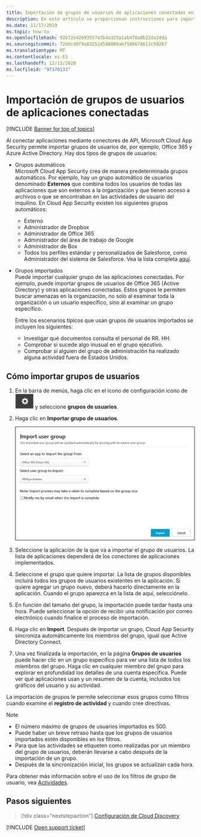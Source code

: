 ```yaml
---
title: Importación de grupos de usuarios de aplicaciones conectadas en Cloud App Security
description: En este artículo se proporcionan instrucciones para importar grupos de usuarios de aplicaciones conectadas en Cloud App Security.
ms.date: 11/17/2019
ms.topic: how-to
ms.openlocfilehash: 92b72e4269355743b4a325a1ab4f0a8b22da2dda
ms.sourcegitcommit: 72ddcd0f9a83251d588009abf506676612c50267
ms.translationtype: MT
ms.contentlocale: es-ES
ms.lasthandoff: 12/13/2020
ms.locfileid: "97370133"
---
```

# <a name="importing-user-groups-from-connected-apps"></a>Importación de grupos de usuarios de aplicaciones conectadas

[!INCLUDE [Banner for top of topics](includes/banner.md)]

Al conectar aplicaciones mediante conectores de API, Microsoft Cloud App Security permite importar grupos de usuarios de, por ejemplo, Office 365 y Azure Active Directory. Hay dos tipos de grupos de usuarios:

- Grupos automáticos  
Microsoft Cloud App Security crea de manera predeterminada grupos automáticos. Por ejemplo, hay un grupo automático de usuarios denominado **Externos** que combina todos los usuarios de todas las aplicaciones que son externos a la organización y que tienen acceso a archivos o que se encontraban en las actividades de usuario del inquilino. En Cloud App Security existen los siguientes grupos automáticos:

  - Externo
  - Administrador de Dropbox
  - Administrador de Office 365
  - Administrador del área de trabajo de Google
  - Administrador de Box
  - Todos los perfiles estándar y personalizados de Salesforce, como Administrador del sistema de Salesforce. Vea la lista completa [aquí](https://help.salesforce.com/articleView?id=standard_profiles.htm&language=en&type=0).

- Grupos importados  
Puede importar cualquier grupo de las aplicaciones conectadas. Por ejemplo, puede importar grupos de usuarios de Office 365 (Active Directory) y otras aplicaciones conectadas. Estos grupos le permiten buscar amenazas en la organización, no solo al examinar toda la organización o un usuario específico, sino al examinar un grupo específico.

  Entre los escenarios típicos que usan grupos de usuarios importados se incluyen los siguientes:

  - Investigar qué documentos consulta el personal de RR. HH.
  - Comprobar si sucede algo inusual en el grupo ejecutivo.
  - Comprobar si alguien del grupo de administración ha realizado alguna actividad fuera de Estados Unidos.

## <a name="how-to-import-user-groups"></a>Cómo importar grupos de usuarios

1. En la barra de menús, haga clic en el icono de configuración icono de ![configuración](media/settings-icon.png "icono de configuración") y seleccione **grupos de usuarios**.
1. Haga clic en **Importar grupo de usuarios**.

    ![Importar grupos de usuarios](media/user-groups-add.png)

1. Seleccione la aplicación de la que va a importar el grupo de usuarios. La lista de aplicaciones dependerá de los conectores de aplicaciones implementados.
1. Seleccione el grupo que quiere importar. La lista de grupos disponibles incluirá todos los grupos de usuarios existentes en la aplicación. Si quiere agregar un grupo nuevo, deberá hacerlo directamente en la aplicación. Cuando el grupo aparezca en la lista de aquí, selecciónelo.
1. En función del tamaño del grupo, la importación puede tardar hasta una hora. Puede seleccionar la opción de recibir una notificación por correo electrónico cuando finalice el proceso de importación.
1. Haga clic en **Import**. Después de importar un grupo, Cloud App Security sincroniza automáticamente los miembros del grupo, igual que Active Directory Connect.
1. Una vez finalizada la importación, en la página **Grupos de usuarios** puede hacer clic en un grupo específico para ver una lista de todos los miembros del grupo. Haga clic en cualquier miembro del grupo para explorar en profundidad los detalles de una cuenta específica. Puede ver qué aplicaciones usan y un resumen de la cuenta, incluidos los gráficos del usuario y su actividad.

La importación de grupos le permite seleccionar esos grupos como filtros cuando examine el **registro de actividad** y cuando cree directivas.

> [!NOTE]
>
> - El número máximo de grupos de usuarios importados es 500.
> - Puede haber un breve retraso hasta que los grupos de usuarios importados estén disponibles en los filtros.
> - Para que las actividades se etiqueten como realizadas por un miembro del grupo de usuarios, deberán llevarse a cabo después de la importación de un grupo.
> - Después de la sincronización inicial, los grupos se actualizan cada hora.

Para obtener más información sobre el uso de los filtros de grupo de usuario, vea [Actividades](activity-filters.md).

## <a name="next-steps"></a>Pasos siguientes

> [!div class="nextstepaction"]
> [Configuración de Cloud Discovery](set-up-cloud-discovery.md)

[!INCLUDE [Open support ticket](includes/support.md)]
